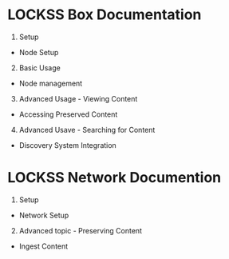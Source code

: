 # LOCKSS Box Documentation
 1. Setup
   - Node Setup
 2. Basic Usage
   - Node management
 3. Advanced Usage - Viewing Content
   - Accessing Preserved Content
 4. Advanced Usave - Searching for Content
   - Discovery System Integration

# LOCKSS Network Documention
 1. Setup
   - Network Setup
 2. Advanced topic - Preserving Content
   - Ingest Content
